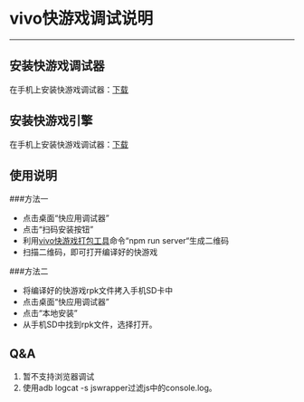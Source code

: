 # vivo快游戏调试说明
---

## 安装快游戏调试器

在手机上安装快游戏调试器：[下载](/kuai-you-xi-jiao-cheng/xia-zai-yu-geng-xin.md)

## 安装快游戏引擎
在手机上安装快游戏调试器：[下载](/kuai-you-xi-jiao-cheng/xia-zai-yu-geng-xin.md)

## 使用说明
###方法一
* 点击桌面“快应用调试器”
* 点击“扫码安装按钮”
* 利用[vivo快游戏打包工具](/kuai-you-xi-jiao-cheng/vivokuai-you-xi-da-bao-gong-ju-shuo-ming.md)命令“npm run server“生成二维码
* 扫描二维码，即可打开编译好的快游戏

###方法二
* 将编译好的快游戏rpk文件拷入手机SD卡中
* 点击桌面“快应用调试器”
* 点击“本地安装”
* 从手机SD中找到rpk文件，选择打开。

## Q&A
1. 暂不支持浏览器调试
2. 使用adb logcat -s jswrapper过滤js中的console.log。